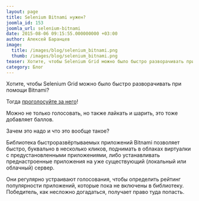 ```yaml
---
layout: page
title: Selenium Bitnami нужен?
joomla_id: 153
joomla_url: selenium-bitnami
date: 2015-08-06 09:15:55.000000000 +03:00
author: Алексей Баранцев
image:
  title: /images/blog/selenium_bitnami.png
  thumb: /images/blog/selenium_bitnami.png
teaser: Хотите, чтобы Selenium Grid можно было быстро разворачивать при помощи Bitnami? Тогда проголосуйте за него</a>!"
category: Блог
---
```

<p>Хотите, чтобы Selenium Grid можно было быстро разворачивать при помощи Bitnami?</p>
<p>Тогда <a href="https://bitnami.com/stack/selenium">проголосуйте за него</a>!</p>
<p>Можно не только голосовать, но также лайкать и шарить, это тоже добавляет баллов.</p>
<p>Зачем это надо и что это вообще такое?</p>
<p>Библиотека быстроразвёртываемых приложений Bitnami позволяет быстро, буквально в несколько кликов, поднимать в облаках виртуалки с предустановленными приложениями, либо устанавливать преднастроенные приложения на уже существующий (локальный или облачный) сервер.</p>
<p>Они регулярно устраивают голосования, чтобы определить рейтинг популярности приложений, которые пока не включены в библиотеку. Победитель, как несложно догадаться, получает право туда попасть.</p>
